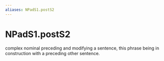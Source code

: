```yaml
---
aliases: NPadS1.postS2
---
```

# NPadS1.postS2

complex nominal preceding and modifying a sentence, this phrase being in construction with a preceding other sentence.